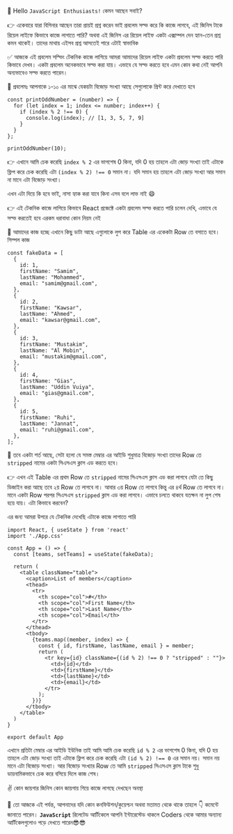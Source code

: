 👋 Hello `JavaScript Enthusiasts!` কেমন আছেন সবাই?

👉 একেবারে যারা বিগিনার আছেন তারা প্রায়ই প্রশ্ন করেন ভাই প্রবলেম সল্ভ করে কি কাজে লাগবে, এই জিনিস টাকে রিয়েল লাইফে কিভাবে কাজে লাগাতে পারি? অথবা এই জিনিস এর রিয়েল লাইফ একটা এক্সাম্পল দেন হ্যান-তেন প্রশ্ন কমন থাকেই। তাদের মাথায় এইসব প্রশ্ন আসতেই পারে এটাই স্বাভাবিক

✅ আজকে এই প্রবলেম সল্ভিং টেকনিক কাজে লাগিয়ে আমরা আমাদের রিয়েল লাইফ একটা প্রবলেম সল্ভ করতে পারি কিভাবে দেখব।
একটা প্রবলেম অনেকভাবে সল্ভ করা যায়। এভাবে যে সল্ভ করতে হবে এমন কোন কথা নেই আপনি অন্যভাবেও সল্ভ করতে পারেন।

🚀 প্রবলেমঃ আপনাকে ১-১০ এর মাঝে যেকয়টা বিজোড় সংখ্যা আছে সেগুলোকে প্রিন্ট করে দেখাতে হবে

```
const printOddNumber = (number) => {
  for (let index = 1; index <= number; index++) {
    if (index % 2 !== 0) {
      console.log(index); // [1, 3, 5, 7, 9]
    }
  }
};

printOddNumber(10);
```

👉 এখানে আমি চেক করেছি `index % 2` এর ভাগশেষ 0 কিনা, যদি 0 হয় তাহলে এটা জোড় সংখ্যা তাই এটাকে ফ্লিপ করে চেক করেছি এটা `(index % 2) !== 0` সমান না। যদি সমান হয় তাহলে এটা জোড় সংখ্যা আর সমান না মানে এটা বিজোড় সংখ্যা।

এখন এটা দিয়ে কি হবে ভাই, নাসা হ্যাক করা যাবে কিনা এসব বলে লাভ নাই 😄

👉 এই টেকনিক কাজে লাগিয়ে কিভাবে React প্রজেক্টে একটা প্রবলেম সল্ভ করতে পারি চলেন দেখি, এভাবে যে সল্ভ করতেই হবে এরকম ধরাবাধা কোন নিয়ম নেই

📌 আমাদের কাজ হচ্ছে এখানে কিছু ডাটা আছে এগুলোকে লুপ করে Table এর একেকটা Row তে বসাতে হবে। সিম্পল কাজ

```
const fakeData = [
  {
    id: 1,
    firstName: "Samim",
    lastName: "Mohammed",
    email: "samim@gmail.com",
  },
  {
    id: 2,
    firstName: "Kawsar",
    lastName: "Ahmed",
    email: "kawsar@gmail.com",
  },
  {
    id: 3,
    firstName: "Mustakim",
    lastName: "Al Mobin",
    email: "mustakim@gmail.com",
  },
  {
    id: 4,
    firstName: "Gias",
    lastName: "Uddin Vuiya",
    email: "gias@gmail.com",
  },
  {
    id: 5,
    firstName: "Ruhi",
    lastName: "Jannat",
    email: "ruhi@gmail.com",
  },
];
```

📌 তবে একটা শর্ত আছে, সেটা হলো যে সমস্ত মেম্বার এর আইডি শুধুমাত্র বিজোড় সংখ্যা তাদের Row তে `stripped` নামের একটা সিএসএস ক্লাস এড করতে হবে।

👉 এখন এই Table এর প্রথম Row তে `stripped` নামের সিএসএস ক্লাস এড করা লাগবে যেটা তে কিছু ডিজাইন করা আছে তবে ২য় Row তে লাগবে না। আবার ৩য় Row তে লাগবে কিন্তু এর ৪র্থ Row তে লাগবে না। মানে একটা Row পরপর সিএসএস `stripped` ক্লাস এড করা লাগবে। এভাবে চলতে থাকবে যতক্ষন না লুপ শেষ হয়ে যায়। এটা কিভাবে করবেন?

এর জন্য আমরা উপরে যে টেকনিক দেখেছি এটাকে কাজে লাগাতে পারি

```
import React, { useState } from 'react'
import './App.css'

const App = () => {
  const [teams, setTeams] = useState(fakeData);

  return (
    <table className="table">
      <caption>List of members</caption>
      <thead>
        <tr>
          <th scope="col">#</th>
          <th scope="col">First Name</th>
          <th scope="col">Last Name</th>
          <th scope="col">Email</th>
        </tr>
      </thead>
      <tbody>
        {teams.map((member, index) => {
          const { id, firstName, lastName, email } = member;
          return (
            <tr key={id} className={(id % 2) !== 0 ? "stripped" : ""}>
              <td>{id}</td>
              <td>{firstName}</td>
              <td>{lastName}</td>
              <td>{email}</td>
            </tr>
          );
        })}
      </tbody>
    </table>
  )
}

export default App
```

এখানে প্রতিটা মেম্বার এর আইডি ইউনিক তাই আমি আমি চেক করেছি `id % 2` এর ভাগশেষ 0 কিনা, যদি 0 হয় তাহলে এটা জোড় সংখ্যা তাই এটাকে ফ্লিপ করে চেক করেছি এটা `(id % 2) !== 0` এর সমান নয়। সমান নয় মানে এটা বিজোড় সংখ্যা। আর বিজোড় সংখ্যার Row তে আমি `stripped` সিএসএস ক্লাস টাকে শুধু ডায়নামিকভাবে চেক করে বসিয়ে দিলে কাজ শেষ।

✌️ কোন জায়গার জিনিস কোন জায়গায় গিয়ে কাজে লাগছে দেখছেন অবস্থা

🤝 তো আজকে এই পর্যন্ত, আপনাদের যদি কোন কনফিউশন/কুয়েশ্চন অথবা মতামত থেকে থাকে তাহলে 👇 কমেন্টে জানাতে পারেন।
**`JavaScript`** রিলেটেড আর্টিকেলে আপনি ইন্টারেস্টেড থাকলে Coders থেকে আমার অন্যান্য আর্টিকেলগুলোও পড়ে দেখতে পারেন😎😎

